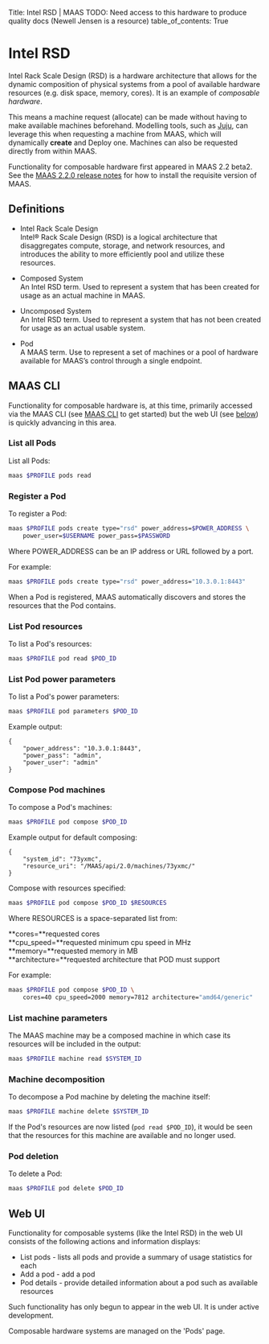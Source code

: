 Title: Intel RSD | MAAS
TODO:  Need access to this hardware to produce quality docs (Newell Jensen is a resource)
table_of_contents: True


# Intel RSD

Intel Rack Scale Design (RSD) is a hardware architecture that allows for the
dynamic composition of physical systems from a pool of available hardware
resources (e.g. disk space, memory, cores). It is an example of *composable
hardware*.

This means a machine request (allocate) can be made without having to make
available machines beforehand. Modelling tools, such as [Juju][about-juju], can
leverage this when requesting a machine from MAAS, which will dynamically
**create** and Deploy one. Machines can also be requested directly from within
MAAS.

Functionality for composable hardware first appeared in MAAS 2.2 beta2. See the
[MAAS 2.2.0 release notes][release-notes] for how to install the requisite
version of MAAS.


## Definitions

- Intel Rack Scale Design  
  Intel® Rack Scale Design (RSD) is a logical architecture that disaggregates
  compute, storage, and network resources, and introduces the ability to more
  efficiently pool and utilize these resources.
  
- Composed System  
  An Intel RSD term. Used to represent a system that has been created for usage
  as an actual machine in MAAS.
  
- Uncomposed System  
  An Intel RSD term. Used to represent a system that has not been created for
  usage as an actual usable system.
  
- Pod  
  A MAAS term. Use to represent a set of machines or a pool of hardware available
  for MAAS’s control through a single endpoint.


## MAAS CLI

Functionality for composable hardware is, at this time, primarily accessed via
the MAAS CLI (see [MAAS CLI][manage-cli] to get started) but the web UI (see
[below][anchor__webui]) is quickly advancing in this area.


### List all Pods

List all Pods:

```bash
maas $PROFILE pods read
```


### Register a Pod

To register a Pod:

```bash
maas $PROFILE pods create type="rsd" power_address=$POWER_ADDRESS \
	power_user=$USERNAME power_pass=$PASSWORD
```

Where POWER_ADDRESS can be an IP address or URL followed by a port.

For example:

```bash
maas $PROFILE pods create type="rsd" power_address="10.3.0.1:8443"
```

When a Pod is registered, MAAS automatically discovers and stores the
resources that the Pod contains.  


### List Pod resources

To list a Pod's resources:

```bash
maas $PROFILE pod read $POD_ID
```


### List Pod power parameters

To list a Pod's power parameters:

```bash
maas $PROFILE pod parameters $POD_ID
```

Example output:

```no-highlight
{
    "power_address": "10.3.0.1:8443",
    "power_pass": "admin",
    "power_user": "admin"
}
```


### Compose Pod machines

To compose a Pod's machines:

```bash
maas $PROFILE pod compose $POD_ID
```

Example output for default composing:

```no-highlight
{
    "system_id": "73yxmc",
    "resource_uri": "/MAAS/api/2.0/machines/73yxmc/"
}
```

Compose with resources specified:

```bash
maas $PROFILE pod compose $POD_ID $RESOURCES
```

Where RESOURCES is a space-separated list from:

**cores=**requested cores  
**cpu_speed=**requested minimum cpu speed in MHz  
**memory=**requested memory in MB  
**architecture=**requested architecture that POD must support  

For example:

```bash
maas $PROFILE pod compose $POD_ID \
	cores=40 cpu_speed=2000 memory=7812 architecture="amd64/generic"
```


### List machine parameters

The MAAS machine may be a composed machine in which case its resources will be
included in the output:

```bash
maas $PROFILE machine read $SYSTEM_ID
```


### Machine decomposition

To decompose a Pod machine by deleting the machine itself:

```bash
maas $PROFILE machine delete $SYSTEM_ID
```

If the Pod's resources are now listed (`pod read $POD_ID`), it would be seen
that the resources for this machine are available and no longer used.


### Pod deletion

To delete a Pod:

```bash
maas $PROFILE pod delete $POD_ID
```


## Web UI

Functionality for composable systems (like the Intel RSD) in the web UI
consists of the following actions and information displays:

- List pods - lists all pods and provide a summary of usage statistics for each
- Add a pod - add a pod
- Pod details - provide detailed information about a pod such as available
  resources 

Such functionality has only begun to appear in the web UI. It is under active
development.

Composable hardware systems are managed on the 'Pods' page.


<!-- LINKS -->

[release-notes]: release-notes.md
[manage-cli]: manage-cli.md
[about-juju]: https://jujucharms.com/docs/stable/about-juju
[anchor__webui]: #web-ui
